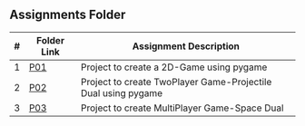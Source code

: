 ##  Assignments Folder

|   #   | Folder Link | Assignment Description |
| :---: | ----------- | ---------------------- |
|   1   | [P01](https://github.com/ashrithap02/5443-2D-Parupati/tree/main/Assignments/P01) | Project to create a 2D-Game using pygame |
|   2   | [P02](https://github.com/ashrithap02/5443-2D-Parupati/tree/main/Assignments/P02) | Project to create TwoPlayer Game-Projectile Dual using pygame |
|   3   | [P03](https://github.com/ashrithap02/5443-2D-Parupati/tree/main/Assignments/P03) |Project to create MultiPlayer Game-Space Dual
